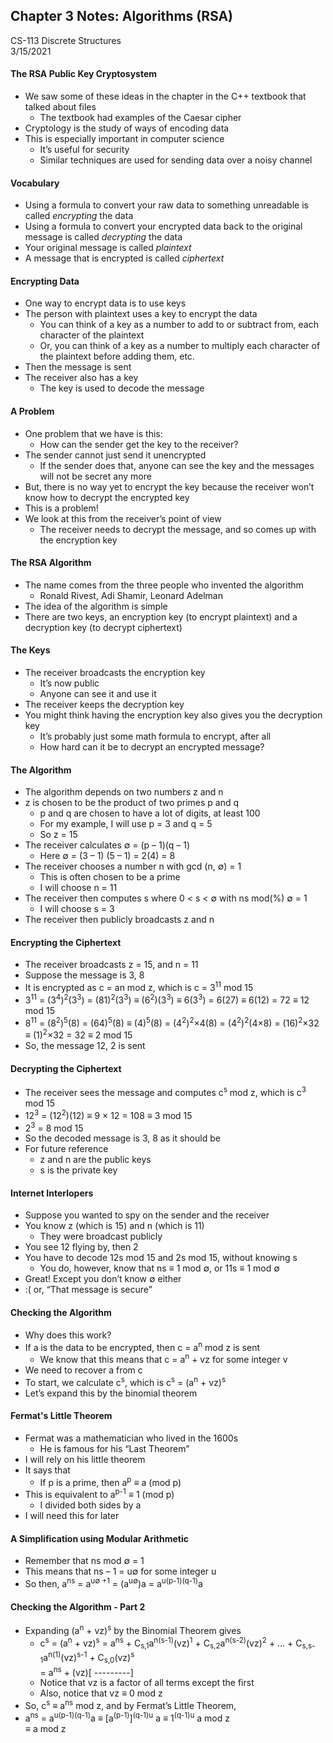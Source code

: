 ## Chapter 3 Notes: Algorithms (RSA)
CS-113 Discrete Structures  
3/15/2021

#### The RSA Public Key Cryptosystem
- We saw some of these ideas in the chapter in the C++ textbook that talked about files
  - The textbook had examples of the Caesar cipher
- Cryptology is the study of ways of encoding data
- This is especially important in computer science
  - It’s useful for security
  - Similar techniques are used for sending data over a noisy channel
  
#### Vocabulary
- Using a formula to convert your raw data to something unreadable is called _encrypting_ the data
- Using a formula to convert your encrypted data back to the original message is called _decrypting_ the data
- Your original message is called _plaintext_
- A message that is encrypted is called _ciphertext_

#### Encrypting Data
- One way to encrypt data is to use keys
- The person with plaintext uses a key to encrypt the data
  - You can think of a key as a number to add to or subtract from, each character of the plaintext
  - Or, you can think of a key as a number to multiply each character of the plaintext before adding them, etc.
- Then the message is sent
- The receiver also has a key
  - The key is used to decode the message
  
#### A Problem
- One problem that we have is this:
  - How can the sender get the key to the receiver?
- The sender cannot just send it unencrypted
  - If the sender does that, anyone can see the key and the messages will not be secret any more
- But, there is no way yet to encrypt the key because the receiver won’t know how to decrypt the encrypted key
- This is a problem!
- We look at this from the receiver’s point of view
  - The receiver needs to decrypt the message, and so comes up with the encryption key

#### The RSA Algorithm
- The name comes from the three people who invented the algorithm
  - Ronald Rivest, Adi Shamir, Leonard Adelman
- The idea of the algorithm is simple
- There are two keys, an encryption key (to encrypt plaintext) and a decryption key (to decrypt ciphertext)

#### The Keys
- The receiver broadcasts the encryption key
  - It’s now public
  - Anyone can see it and use it
- The receiver keeps the decryption key
- You might think having the encryption key also gives you the decryption key
  - It’s probably just some math formula to encrypt, after all
  - How hard can it be to decrypt an encrypted message?

#### The Algorithm
- The algorithm depends on two numbers z and n
- z is chosen to be the product of two primes p and q
  - p and q are chosen to have a lot of digits, at least 100
  - For my example, I will use p = 3 and q = 5
  - So z = 15
- The receiver calculates ∅ = (p – 1)(q – 1)
  - Here ∅ = (3 – 1) (5 – 1) = 2(4) = 8
- The receiver chooses a number n with gcd (n, ∅) = 1
  - This is often chosen to be a prime
  - I will choose n = 11
- The receiver then computes s where 0 < s < ∅ with ns mod(%) ∅ = 1
  - I will choose s = 3
- The receiver then publicly broadcasts z and n

#### Encrypting the Ciphertext
- The receiver broadcasts z = 15, and n = 11
- Suppose the message is 3, 8
- It is encrypted as c = an mod z, which is c = 3<sup>11</sup> mod 15
- 3<sup>11</sup> = (3<sup>4</sup>)<sup>2</sup>(3<sup>3</sup>) = (81)<sup>2</sup>(3<sup>3</sup>) ≡ (6<sup>2</sup>)(3<sup>3</sup>) ≡ 6(3<sup>3</sup>) = 6(27) ≡ 6(12) = 72 ≡ 12 mod 15
- 8<sup>11</sup> = (8<sup>2</sup>)<sup>5</sup>(8) = (64)<sup>5</sup>(8) ≡ (4)<sup>5</sup>(8) = (4<sup>2</sup>)<sup>2</sup>×4(8) = (4<sup>2</sup>)<sup>2</sup>(4×8) = (16)<sup>2</sup>×32 ≡ (1)<sup>2</sup>×32 = 32 ≡ 2 mod 15
- So, the message 12, 2 is sent

#### Decrypting the Ciphertext
- The receiver sees the message and computes c<sup>s</sup> mod z, which is c<sup>3</sup> mod 15
- 12<sup>3</sup> = (12<sup>2</sup>)(12) ≡ 9 × 12 = 108 ≡ 3 mod 15
- 2<sup>3</sup> = 8 mod 15
- So the decoded message is 3, 8 as it should be
- For future reference
  - z and n are the public keys
  - s is the private key

#### Internet Interlopers
- Suppose you wanted to spy on the sender and the receiver
- You know z (which is 15) and n (which is 11)
  - They were broadcast publicly
- You see 12 flying by, then 2
- You have to decode 12s mod 15 and 2s mod 15,  without knowing s
  - You do, however, know that ns ≡ 1 mod ∅, or 11s ≡ 1 mod ∅
- Great!  Except you don’t know ∅ either 
- :( or, “That message is secure”

#### Checking the Algorithm
- Why does this work?
- If a is the data to be encrypted, then c = a<sup>n</sup> mod z is sent
  - We know that this means that c = a<sup>n</sup> + vz for some integer v
- We need to recover a from c
- To start, we calculate c<sup>s</sup>, which is c<sup>s</sup> = (a<sup>n</sup> + vz)<sup>s</sup>
- Let’s expand this by the binomial theorem

#### Fermat's Little Theorem
- Fermat was a mathematician who lived in the 1600s
  - He is famous for his “Last Theorem”
- I will rely on his little theorem
- It says that
  - If p is a prime, then a<sup>p</sup> ≡ a (mod p)
- This is equivalent to a<sup>p-1</sup> ≡ 1 (mod p)
  - I divided both sides by a
- I will need this for later

#### A Simplification using Modular Arithmetic
- Remember that ns mod ∅ = 1
- This means that ns – 1 = u∅ for some integer u
- So then, a<sup>ns</sup> = a<sup>u∅ +1</sup> = (a<sup>u∅</sup>)a = a<sup>u(p-1)(q-1)</sup>a

#### Checking the Algorithm - Part 2
- Expanding (a<sup>n</sup> + vz)<sup>s</sup> by the Binomial Theorem gives 
  - c<sup>s</sup> = (a<sup>n</sup> + vz)<sup>s</sup> = a<sup>ns</sup> + C<sub>s,1</sub>a<sup>n(s-1)</sup>(vz)<sup>1</sup> + C<sub>s,2</sub>a<sup>n(s-2)</sup>(vz)<sup>2</sup> + … + C<sub>s,s-1</sub>a<sup>n(1)</sup>(vz)<sup>s-1</sup> + C<sub>s,0</sub>(vz)<sup>s</sup>  
  = a<sup>ns</sup> + (vz)[ ---------]
  - Notice that vz is a factor of all terms except the first
  - Also, notice that vz ≡ 0 mod z
- So, c<sup>s</sup> ≡ a<sup>ns</sup> mod z, and by Fermat’s Little Theorem,
- a<sup>ns</sup> = a<sup>u(p-1)(q-1)</sup>a ≡ [a<sup>(p-1)</sup>]<sup>(q-1)u</sup> a ≡ 1<sup>(q-1)u</sup> a mod z  
  ≡ a mod z
